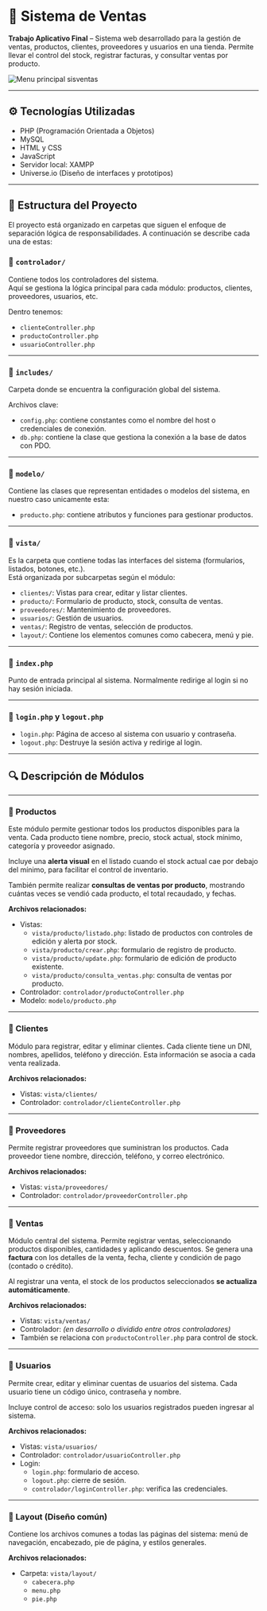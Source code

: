 # 🛒 Sistema de Ventas

**Trabajo Aplicativo Final** – Sistema web desarrollado para la gestión de ventas, productos, clientes, proveedores y usuarios en una tienda. Permite llevar el control del stock, registrar facturas, y consultar ventas por producto.


![Menu principal sisventas](https://github.com/user-attachments/assets/a886dab2-6765-4fe3-9a23-59c4b80a71bc)


---

## ⚙️ Tecnologías Utilizadas

- PHP (Programación Orientada a Objetos)
- MySQL
- HTML y CSS
- JavaScript
- Servidor local: XAMPP
- Universe.io (Diseño de interfaces y prototipos)


---

## 📁 Estructura del Proyecto

El proyecto está organizado en carpetas que siguen el enfoque de separación lógica de responsabilidades. A continuación se describe cada una de estas:


### 📁 `controlador/`

Contiene todos los controladores del sistema.  
Aquí se gestiona la lógica principal para cada módulo: productos, clientes, proveedores, usuarios, etc.

Dentro tenemos:
- `clienteController.php`
- `productoController.php`
- `usuarioController.php`

---

### 📁 `includes/`

Carpeta donde se encuentra la configuración global del sistema.

Archivos clave:
- `config.php`: contiene constantes como el nombre del host o credenciales de conexión.
- `db.php`: contiene la clase que gestiona la conexión a la base de datos con PDO.

---

### 📁 `modelo/`

Contiene las clases que representan entidades o modelos del sistema, en nuestro caso unicamente esta:
- `producto.php`: contiene atributos y funciones para gestionar productos.

---

### 📁 `vista/`

Es la carpeta que contiene todas las interfaces del sistema (formularios, listados, botones, etc.).  
Está organizada por subcarpetas según el módulo:

- `clientes/`: Vistas para crear, editar y listar clientes.
- `producto/`: Formulario de producto, stock, consulta de ventas.
- `proveedores/`: Mantenimiento de proveedores.
- `usuarios/`: Gestión de usuarios.
- `ventas/`: Registro de ventas, selección de productos.
- `layout/`: Contiene los elementos comunes como cabecera, menú y pie.

---

### 📄 `index.php`

Punto de entrada principal al sistema. Normalmente redirige al login si no hay sesión iniciada.

---

### 📄 `login.php` y `logout.php`

- `login.php`: Página de acceso al sistema con usuario y contraseña.
- `logout.php`: Destruye la sesión activa y redirige al login.

---

## 🔍 Descripción de Módulos

---

### 🧾 Productos

Este módulo permite gestionar todos los productos disponibles para la venta. Cada producto tiene nombre, precio, stock actual, stock mínimo, categoría y proveedor asignado.

Incluye una **alerta visual** en el listado cuando el stock actual cae por debajo del mínimo, para facilitar el control de inventario.

También permite realizar **consultas de ventas por producto**, mostrando cuántas veces se vendió cada producto, el total recaudado, y fechas.

**Archivos relacionados:**
- Vistas:
  - `vista/producto/listado.php`: listado de productos con controles de edición y alerta por stock.
  - `vista/producto/crear.php`: formulario de registro de producto.
  - `vista/producto/update.php`: formulario de edición de producto existente.
  - `vista/producto/consulta_ventas.php`: consulta de ventas por producto.
- Controlador: `controlador/productoController.php`
- Modelo: `modelo/producto.php`

---

### 👤 Clientes

Módulo para registrar, editar y eliminar clientes. Cada cliente tiene un DNI, nombres, apellidos, teléfono y dirección. Esta información se asocia a cada venta realizada.

**Archivos relacionados:**
- Vistas: `vista/clientes/`
- Controlador: `controlador/clienteController.php`

---

### 🚚 Proveedores

Permite registrar proveedores que suministran los productos. Cada proveedor tiene nombre, dirección, teléfono, y correo electrónico.

**Archivos relacionados:**
- Vistas: `vista/proveedores/`
- Controlador: `controlador/proveedorController.php`

---

### 🛒 Ventas

Módulo central del sistema. Permite registrar ventas, seleccionando productos disponibles, cantidades y aplicando descuentos. Se genera una **factura** con los detalles de la venta, fecha, cliente y condición de pago (contado o crédito).

Al registrar una venta, el stock de los productos seleccionados **se actualiza automáticamente**.

**Archivos relacionados:**
- Vistas: `vista/ventas/`
- Controlador: *(en desarrollo o dividido entre otros controladores)*
- También se relaciona con `productoController.php` para control de stock.

---

### 👥 Usuarios

Permite crear, editar y eliminar cuentas de usuarios del sistema. Cada usuario tiene un código único, contraseña y nombre.

Incluye control de acceso: solo los usuarios registrados pueden ingresar al sistema.

**Archivos relacionados:**
- Vistas: `vista/usuarios/`
- Controlador: `controlador/usuarioController.php`
- Login:
  - `login.php`: formulario de acceso.
  - `logout.php`: cierre de sesión.
  - `controlador/loginController.php`: verifica las credenciales.

---

### 🧩 Layout (Diseño común)

Contiene los archivos comunes a todas las páginas del sistema: menú de navegación, encabezado, pie de página, y estilos generales.

**Archivos relacionados:**
- Carpeta: `vista/layout/`
  - `cabecera.php`
  - `menu.php`
  - `pie.php`













